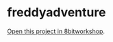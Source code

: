 freddyadventure
=====

[Open this project in 8bitworkshop](http://8bitworkshop.com/redir.html?platform=nes&githubURL=https%3A%2F%2Fgithub.com%2FPac-MagicianGITHUB%2Ffreddyadventure&file=freddyadventure.c).
